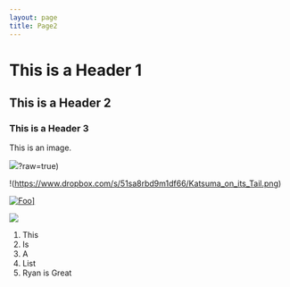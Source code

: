 ```yaml
---
layout: page
title: Page2
---
```


# This is a Header 1

## This is a Header 2

### This is a Header 3

This is an image.

![](https://www.dropbox.com/s/51sa8rbd9m1df66/Katsuma_on_its_Tail.png?dl=0)?raw=true)


!(https://www.dropbox.com/s/51sa8rbd9m1df66/Katsuma_on_its_Tail.png)

<a href="http://www.dropbox.com/" rel="some text">![Foo](https://www.dropbox.com/s/51sa8rbd9m1df66/Katsuma_on_its_Tail.png?dl=0)]</a>



<img src="https://www.dropbox.com/s/iytdl63bcj7xp13/IMG_20161021_182335.jpg?raw=1"/>


1. This
2. Is
3. A
4. List
5. Ryan is Great
